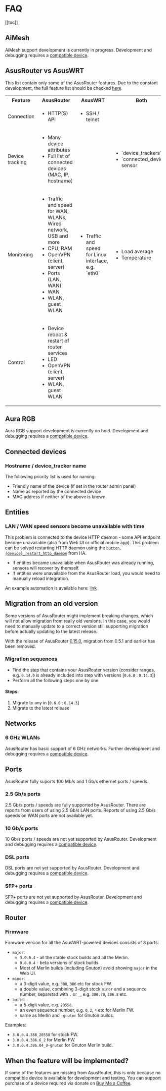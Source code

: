 # FAQ

[[toc]]

## AiMesh

AiMesh support development is currently in progress. Development and debugging requires a [compatible device](#when-the-feature-will-be-implemented).

## AsusRouter vs AsusWRT

This list contain only some of the AsusRouter features. Due to the constant development, the full feature list should be checked [here](/features/).

<table>
<tr><th>Feature</th><th>AsusRouter</th><th>AsusWRT</th><th>Both</th></tr>
<tr><td>Connection</td><td><ul>
<li>HTTP(S) API</li>
</ul></td><td><ul>
<li>SSH / telnet</li>
</ul></td><td><ul>

</ul></td></tr>
<tr><td>Device tracking</td><td><ul>
<li>Many device attributes</li>
<li>Full list of connected devices (MAC, IP, hostname)</li>
</ul></td><td><ul>

</ul></td><td><ul>
<li>`device_trackers`</li>
<li>`connected_devices` sensor</li>
</ul></td></tr>
<tr><td>Monitoring</td><td><ul>
<li>Traffic and speed for WAN, WLANs, Wired network, USB and more</li>
<li>CPU, RAM</li>
<li>OpenVPN (client, server)</li>
<li>Ports (LAN, WAN)</li>
<li>WAN</li>
<li>WLAN, guest WLAN</li>
</ul></td><td><ul>
<li>Traffic and speed for Linux interface, e.g. `eth0`</li>
</ul></td><td><ul>
<li>Load average</li>
<li>Temperature</li>
</ul></td></tr>
<tr><td>Control</td><td><ul>
<li>Device reboot & restart of router services</li>
<li>LED</li>
<li>OpenVPN (client, server)</li>
<li>WLAN, guest WLAN</li>
</ul></td><td><ul>

</ul></td><td><ul>

</ul></td></tr>
</table>

## Aura RGB

Aura RGB support development is currently on hold. Development and debugging requires a [compatible device](#when-the-feature-will-be-implemented).

## Connected devices

### Hostname / device_tracker name

The following priority list is used for naming:

- Friendly name of the device (if set in the router admin panel)
- Name as reported by the connected device
- MAC address if neither of the above is known

## Entities

### LAN / WAN speed sensors become unavailable with time

This problem is connected to the device HTTP daemon - some API endpoint become unavailable (also from Web UI or official mobile app). This problem can be solved restarting HTTP daemon using the [`button.{device}_restart_http_daemon`](/features/main.html#device-restart-http-daemon) from HA.

- If entities became unavailable when AsusRouter was already running, sensors will recover by themself.
- If entities were unavailable from the AsusRouter load, you would need to manually reload integration.

An example automation is available here: [link](/guide/how-to/automations.html#restart-http-daemon-when-certain-api-endpoints-stop-responding)

## Migration from an old version

Some versions of AsusRouter might implement breaking changes, which will not allow migration from really old versions. In this case, you would need to manually update to a correct version still supporting migration before actually updating to the latest release.

With the release of AsusRouter [0.15.0](https://asusrouter.vaskivskyi.com/log/0.15.0), migration from 0.5.1 and earlier has been removed.

### Migration sequences

- Find the step that contains your AsusRouter version (consider ranges, e.g. `0.14.0` is already included into step with versions [`0.6.0` : `0.14.3`])
- Perform all the following steps one by one

#### Steps:

1. Migrate to any in [`0.6.0` : `0.14.3`]
2. Migrate to the latest release

## Networks

### 6 GHz WLANs

AsusRouter has basic support of 6 GHz networks. Further development and debugging requires a [compatible device](#when-the-feature-will-be-implemented).

## Ports

AsusRouter fully suports 100 Mb/s and 1 Gb/s ethernet ports / speeds.

### 2.5 Gb/s ports

2.5 Gb/s ports / speeds are fully supported by AsusRouter. There are reports from users of using 2.5 Gb/s LAN ports. Reports of using 2.5 Gb/s speeds on WAN ports are not available yet.

### 10 Gb/s ports

10 Gb/s ports / speeds are not yet supported by AsusRouter. Development and debugging requires a [compatible device](#when-the-feature-will-be-implemented).

### DSL ports

DSL ports are not yet supported by AsusRouter. Development and debugging requires a [compatible device](#when-the-feature-will-be-implemented).

### SFP+ ports

SFP+ ports are not yet supported by AsusRouter. Development and debugging requires a [compatible device](#when-the-feature-will-be-implemented).

## Router

### Firmware

Firmware version for all the AsusWRT-powered devices consists of 3 parts:

-   `major`:
    -   `3.0.0.4` - all the stable stock builds and all the Merlin.
    -   `9.0.0.4` - beta versions of stock builds.
    -   Most of Merlin builds (including Gnuton) avoid showing `major` in the Web UI.
-   `minor`:
    -   a 3-digit value, e.g. `388`, `386` etc for stock FW.
    -   a double value, combining 3-digit stock `minor` and a sequence number, separetad with `.` or `_`, e.g. `380.70`, `386.8` etc.
-   `build`:
    -   a 5-digit value, e.g. `20558`.
    -   an even sequence number, e.g. `0`, `2`, `4` etc for Merlin FW.
    -   same as Merlin and `-gnuton` for Gnuton builds.

Examples:
-   `3.0.0.4.388_20558` for stock FW.
-   `3.0.0.4.386.6_2` for Merlin FW.
-   `3.0.0.4.386.04_0-gnuton` for Gnuton Merlin build.

## When the feature will be implemented?

If some of the features are missing from AsusRouter, this is only because no compatible device is available for development and testing. You can support purchase of a device required via donate on [Buy Me a Coffee](https://www.buymeacoffee.com/vaskivskyi/w/2147).
